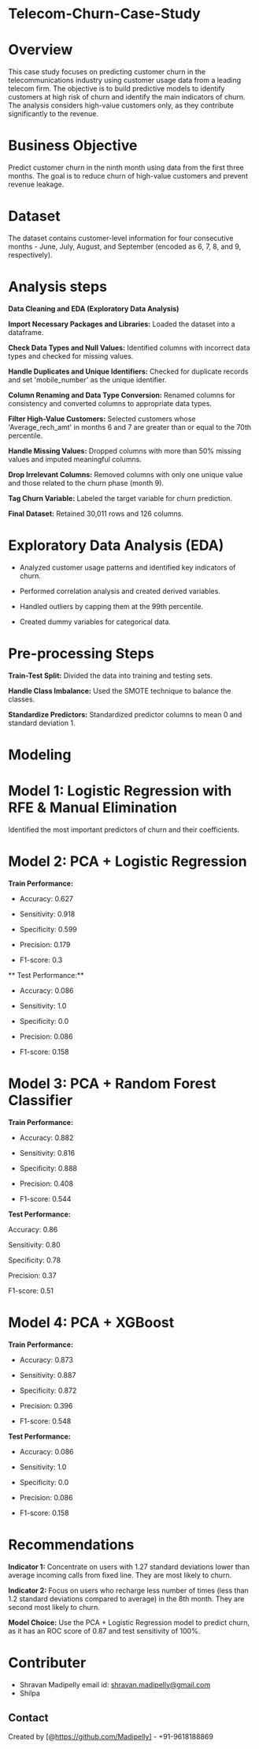 # Telecom-Churn-Case-Study

# Overview
This case study focuses on predicting customer churn in the telecommunications industry using customer usage data from a leading telecom firm. The objective is to build predictive models to identify customers at high risk of churn and identify the main indicators of churn. The analysis considers high-value customers only, as they contribute significantly to the revenue.

# Business Objective
Predict customer churn in the ninth month using data from the first three months. The goal is to reduce churn of high-value customers and prevent revenue leakage.

# Dataset
The dataset contains customer-level information for four consecutive months - June, July, August, and September (encoded as 6, 7, 8, and 9, respectively).
# Analysis steps

**Data Cleaning and EDA (Exploratory Data Analysis)**

**Import Necessary Packages and Libraries:**  Loaded the dataset into a dataframe.

**Check Data Types and Null Values:** Identified columns with incorrect data types and checked for missing values.

**Handle Duplicates and Unique Identifiers:** Checked for duplicate records and set 'mobile_number' as the unique identifier.

**Column Renaming and Data Type Conversion:** Renamed columns for consistency and converted columns to appropriate data types.

**Filter High-Value Customers:** Selected customers whose 'Average_rech_amt' in months 6 and 7 are greater than or equal to the 70th percentile.

**Handle Missing Values:** Dropped columns with more than 50% missing values and imputed meaningful columns.

**Drop Irrelevant Columns:** Removed columns with only one unique value and those related to the churn phase (month 9).

**Tag Churn Variable:** Labeled the target variable for churn prediction.

**Final Dataset:** Retained 30,011 rows and 126 columns.

# Exploratory Data Analysis (EDA)
 * Analyzed customer usage patterns and identified key indicators of churn.

 * Performed correlation analysis and created derived variables.

 * Handled outliers by capping them at the 99th percentile.

 * Created dummy variables for categorical data.
 
# Pre-processing Steps

**Train-Test Split:** Divided the data into training and testing sets.

**Handle Class Imbalance:** Used the SMOTE technique to balance the classes.

**Standardize Predictors:** Standardized predictor columns to mean 0 and standard deviation 1.

# Modeling
# Model 1: Logistic Regression with RFE & Manual Elimination
  Identified the most important predictors of churn and their coefficients.
  
# Model 2: PCA + Logistic Regression  
**Train Performance:**

* Accuracy: 0.627

* Sensitivity: 0.918

* Specificity: 0.599

* Precision: 0.179

* F1-score: 0.3

** Test Performance:**

* Accuracy: 0.086

* Sensitivity: 1.0

* Specificity: 0.0

* Precision: 0.086

* F1-score: 0.158

# Model 3: PCA + Random Forest Classifier
**Train Performance:**

* Accuracy: 0.882

* Sensitivity: 0.816

* Specificity: 0.888

* Precision: 0.408

* F1-score: 0.544

**Test Performance:**

Accuracy: 0.86

Sensitivity: 0.80

Specificity: 0.78

Precision: 0.37

F1-score: 0.51

# Model 4: PCA + XGBoost
**Train Performance:**

* Accuracy: 0.873

* Sensitivity: 0.887

* Specificity: 0.872

* Precision: 0.396

* F1-score: 0.548

**Test Performance:**

* Accuracy: 0.086

* Sensitivity: 1.0

* Specificity: 0.0

* Precision: 0.086

* F1-score: 0.158

# Recommendations
**Indicator 1:** Concentrate on users with 1.27 standard deviations lower than average incoming calls from fixed line. They are most likely to churn.

**Indicator 2:** Focus on users who recharge less number of times (less than 1.2 standard deviations compared to average) in the 8th month. They are second most likely to churn.

**Model Choice:** Use the PCA + Logistic Regression model to predict churn, as it has an ROC score of 0.87 and test sensitivity of 100%.

# Contributer
* Shravan Madipelly
   email id: shravan.madipelly@gmail.com 
* Shilpa

## Contact
Created by [@https://github.com/Madipelly] - +91-9618188869
